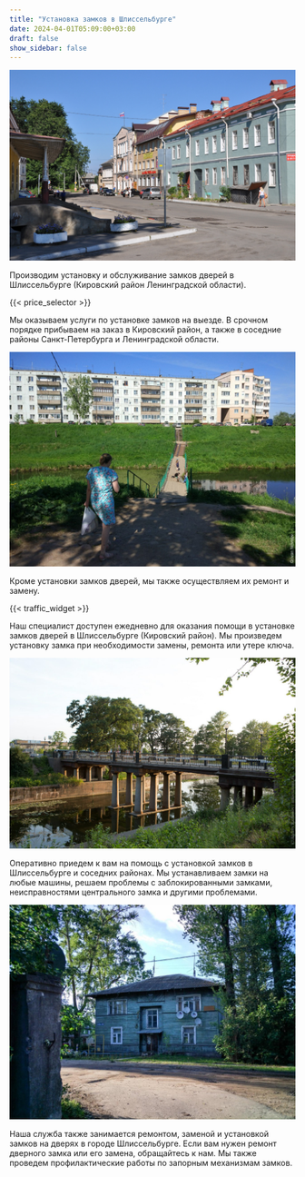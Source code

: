 ```yaml
---
title: "Установка замков в Шлиссельбурге"
date: 2024-04-01T05:09:00+03:00
draft: false
show_sidebar: false
---
```


![Установка замков в Шлиссельбурге](Shlisselburg1.jpg)

Производим установку и обслуживание замков дверей в Шлиссельбурге (Кировский район Ленинградской области). 

{{< price_selector >}}

Мы оказываем услуги по установке замков на выезде. В срочном порядке прибываем на заказ в Кировский район, а также в соседние районы Санкт-Петербурга и Ленинградской области.

![Установка замков в Шлиссельбурге](Shlisselburg2.jpg)

Кроме установки замков дверей, мы также осуществляем их ремонт и замену. 

{{< traffic_widget >}}

Наш специалист доступен ежедневно для оказания помощи в установке замков дверей в Шлиссельбурге (Кировский район). Мы произведем установку замка при необходимости замены, ремонта или утере ключа.

![Установка замков в Шлиссельбурге](Shlisselburg3.jpg)

Оперативно приедем к вам на помощь с установкой замков в Шлиссельбурге и соседних районах. Мы устанавливаем замки на любые машины, решаем проблемы с заблокированными замками, неисправностями центрального замка и другими проблемами.

![Установка замков в Шлиссельбурге](Shlisselburg4.jpg)

Наша служба также занимается ремонтом, заменой и установкой замков на дверях в городе Шлиссельбурге. Если вам нужен ремонт дверного замка или его замена, обращайтесь к нам. Мы также проведем профилактические работы по запорным механизмам замков.
